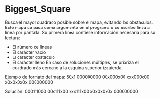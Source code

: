 # Biggest_Square
Busca el mayor cuadrado posible sobre el mapa, evitando los obstáculos.
Este mapa se pasa como argumento en el programa o se escribe linea a linea por pantalla. Su primera linea contiene información necesaria para su lectura:
- El número de líneas
- El carácter vacío
- El carácter obstáculo
- El carácter lleno
En caso de soluciones múltiples, se prioriza el cuadrado más cercano a la esquina superior izquierda.

Ejemplo de formato del mapa:
50x1
000000000
00x000x00
xxx000x00
x0x0x0x0x
000000000

Solución:
000111000
00x111x00
xxx111x00
x0x0x0x0x
000000000
